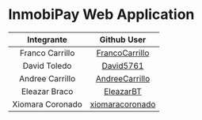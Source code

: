 # InmobiPay Web Application

| Integrante      | Github User |
| :---------------: | :---------------: |
| Franco Carrillo  | [FrancoCarrillo](https://github.com/FrancoCarrillo) |
| David Toledo  | [David5761](https://github.com/David5761) |
| Andree Carrillo  | [AndreeCarrillo](https://github.com/AndreeCarrillo) |
| Eleazar Braco  | [EleazarBT](https://github.com/EleazarBT) |
| Xiomara Coronado  | [xiomaracoronado](https://github.com/xiomaracoronado) |

